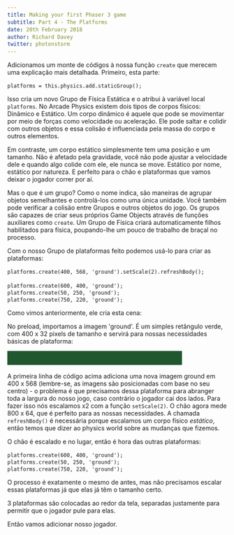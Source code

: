 ```yaml
---
title: Making your first Phaser 3 game
subtitle: Part 4 - The Platforms
date: 20th February 2018
author: Richard Davey
twitter: photonstorm
---
```


Adicionamos um monte de códigos à nossa função `create` que merecem uma explicação mais detalhada. Primeiro, esta parte:

```
platforms = this.physics.add.staticGroup();
```

Isso cria um novo Grupo de Física Estática e o atribui à variável local `platforms`. No Arcade Physics existem dois tipos de corpos físicos: Dinâmico e Estático. Um corpo dinâmico é aquele que pode se movimentar por meio de forças como velocidade ou aceleração. Ele pode saltar e colidir com outros objetos e essa colisão é influenciada pela massa do corpo e outros elementos.

Em contraste, um corpo estático simplesmente tem uma posição e um tamanho. Não é afetado pela gravidade, você não pode ajustar a velocidade dele e quando algo colide com ele, ele nunca se move. Estático por nome, estático por natureza. E perfeito para o chão e plataformas que vamos deixar o jogador correr por aí.

Mas o que é um grupo? Como o nome indica, são maneiras de agrupar objetos semelhantes e controlá-los como uma única unidade. Você também pode verificar a colisão entre Grupos e outros objetos do jogo. Os grupos são capazes de criar seus próprios Game Objects através de funções auxiliares como `create`. Um Grupo de Física criará automaticamente filhos habilitados para física, poupando-lhe um pouco de trabalho de braçal no processo.

Com o nosso Grupo de plataformas feito podemos usá-lo para criar as plataformas:

```
platforms.create(400, 568, 'ground').setScale(2).refreshBody();

platforms.create(600, 400, 'ground');
platforms.create(50, 250, 'ground');
platforms.create(750, 220, 'ground');
```

Como vimos anteriormente, ele cria esta cena:

No preload, importamos a imagem 'ground'. É um simples retângulo verde, com 400 x 32 pixels de tamanho e servirá para nossas necessidades básicas de plataforma:

![image](platform.png)

A primeira linha de código acima adiciona uma nova imagem ground em 400 x 568 (lembre-se, as imagens são posicionadas com base no seu centro) - o problema é que precisamos dessa plataforma para abranger toda a largura do nosso jogo, caso contrário o jogador cai dos lados. Para fazer isso nós escalamos x2 com a função `setScale(2)`. O chão agora mede 800 x 64, que é perfeito para as nossas necessidades. A chamada `refreshBody()` é necessária porque escalamos um corpo físico _estático_, então temos que dizer ao physics world sobre as mudanças que fizemos.

O chão é escalado e no lugar, então é hora das outras plataformas:

```
platforms.create(600, 400, 'ground');
platforms.create(50, 250, 'ground');
platforms.create(750, 220, 'ground');
```
O processo é exatamente o mesmo de antes, mas não precisamos escalar essas plataformas já que elas já têm o tamanho certo.

3 plataformas são colocadas ao redor da tela, separadas justamente para permitir que o jogador pule para elas.

Então vamos adicionar nosso jogador.
